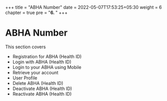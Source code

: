 +++
title = "ABHA Number"
date = 2022-05-07T17:53:25+05:30
weight = 6
chapter = true
pre = "<b>6. </b>"
+++

# ABHA Number

This section covers

- Registration for ABHA (Health ID)
- Login with ABHA (Health ID)
- Login to your ABHA using Mobile
- Retrieve your account
- User Profile
- Delete ABHA (Health ID)
- Deactivate ABHA (Health ID)
- Reactivate ABHA (Health ID)

